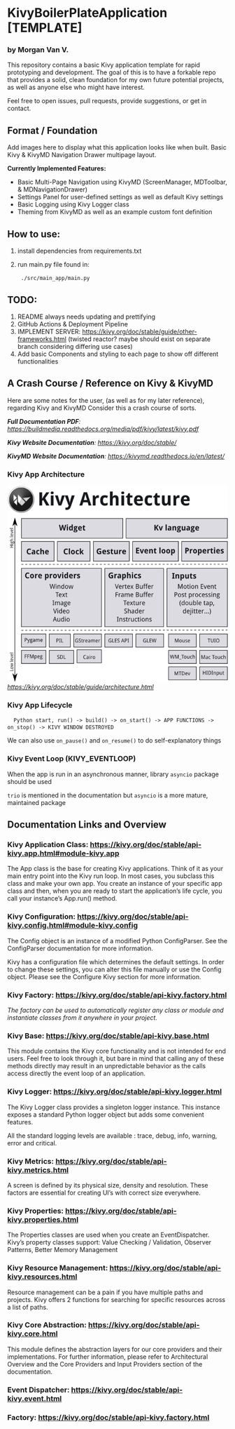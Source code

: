 # KivyBoilerPlateApplication [TEMPLATE]
### by Morgan Van V.
This repository contains a basic Kivy application template for rapid prototyping and development.
The goal of this is to have a forkable repo that provides a solid, clean foundation for my own future potential projects,
as well as anyone else who might have interest.

Feel free to open issues, pull requests, provide suggestions, or get in contact.

## Format / Foundation
Add images here to display what this application looks like when built. Basic Kivy & KivyMD Navigation Drawer
multipage layout.

**Currently Implemented Features:**
   
   - Basic Multi-Page Navigation using KivyMD (ScreenManager, MDToolbar, & MDNavigationDrawer)
   - Settings Panel for user-defined settings as well as default Kivy settings
   - Basic Logging using Kivy Logger class
   - Theming from KivyMD as well as an example custom font definition

## How to use:
1. install dependencies from requirements.txt 
2. run main.py file found in:
        
        ./src/main_app/main.py

## TODO:
1. README always needs updating and prettifying
2. GitHub Actions & Deployment Pipeline
3. IMPLEMENT SERVER: https://kivy.org/doc/stable/guide/other-frameworks.html 
    (twisted reactor? maybe should exist on separate branch considering differing use cases)
4. Add basic Components and styling to each page to show off different functionalities

## A Crash Course / Reference on Kivy & KivyMD

Here are some notes for the user, (as well as for my later reference), regarding Kivy and KivyMD
Consider this a crash course of sorts.

_**Full Documentation PDF**: https://buildmedia.readthedocs.org/media/pdf/kivy/latest/kivy.pdf_

_**Kivy Website Documentation**: https://kivy.org/doc/stable/_

_**KivyMD Website Documentation**: https://kivymd.readthedocs.io/en/latest/_

### Kivy App Architecture

![img.png](src/main_app/static_assets/kivy_architecture.png)
_https://kivy.org/doc/stable/guide/architecture.html_

### Kivy App Lifecycle

      Python start, run() -> build() -> on_start() -> APP FUNCTIONS -> on_stop() -> KIVY WINDOW DESTROYED

   We can also use `on_pause()` and `on_resume()` to do self-explanatory things

### Kivy Event Loop (KIVY_EVENTLOOP)

   When the app is run in an asynchronous manner, library `asyncio` package should be used

   `trio` is mentioned in the documentation but `asyncio` is a more mature, maintained package

## Documentation Links and Overview
### Kivy Application Class: https://kivy.org/doc/stable/api-kivy.app.html#module-kivy.app
The App class is the base for creating Kivy applications. Think of it as your main entry point into the Kivy run loop. In most cases, you subclass this class and make your own app. You create an instance of your specific app class and then, when you are ready to start the application’s life cycle, you call your instance’s App.run() method.

### Kivy Configuration: https://kivy.org/doc/stable/api-kivy.config.html#module-kivy.config
The Config object is an instance of a modified Python ConfigParser. See the ConfigParser documentation for more information.

Kivy has a configuration file which determines the default settings. In order to change these settings, you can alter this file manually or use the Config object. Please see the Configure Kivy section for more information.

### Kivy Factory: https://kivy.org/doc/stable/api-kivy.factory.html
_The factory can be used to automatically register any class or module and instantiate classes from it anywhere in your project._

### Kivy Base: https://kivy.org/doc/stable/api-kivy.base.html
This module contains the Kivy core functionality and is not intended for end users. Feel free to look through it, but bare in mind that calling any of these methods directly may result in an unpredictable behavior as the calls access directly the event loop of an application.

### Kivy Logger: https://kivy.org/doc/stable/api-kivy.logger.html
The Kivy Logger class provides a singleton logger instance. This instance exposes a standard Python logger object but adds some convenient features.

All the standard logging levels are available : trace, debug, info, warning, error and critical.

### Kivy Metrics: https://kivy.org/doc/stable/api-kivy.metrics.html
A screen is defined by its physical size, density and resolution. These factors are essential for creating UI’s with correct size everywhere.

### Kivy Properties: https://kivy.org/doc/stable/api-kivy.properties.html
The Properties classes are used when you create an EventDispatcher.
Kivy’s property classes support: Value Checking / Validation, Observer Patterns, Better Memory Management

### Kivy Resource Management: https://kivy.org/doc/stable/api-kivy.resources.html
Resource management can be a pain if you have multiple paths and projects. Kivy offers 2 functions for searching for specific resources across a list of paths.

### Kivy Core Abstraction: https://kivy.org/doc/stable/api-kivy.core.html
This module defines the abstraction layers for our core providers and their implementations. For further information, please refer to Architectural Overview and the Core Providers and Input Providers section of the documentation.

### Event Dispatcher: https://kivy.org/doc/stable/api-kivy.event.html
### Factory: https://kivy.org/doc/stable/api-kivy.factory.html